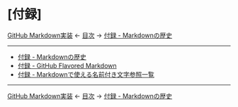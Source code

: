 # [付録]

[GitHub Markdown実装]
← [目次] →
[付録 - Markdownの歴史]

------------------------------------------------------------------------

- [付録 - Markdownの歴史]
- [付録 - GitHub Flavored Markdown]
- [付録 - Markdownで使える名前付き文字参照一覧]

------------------------------------------------------------------------

[GitHub Markdown実装]
← [目次] →
[付録 - Markdownの歴史]

[GitHub Markdown実装]: github-markdown.md
[目次]: index.md
[付録 - GitHub Flavored Markdown]: github-flavored-markdown
[付録 - Markdownで使える名前付き文字参照一覧]: named-character-reference
[付録 - Markdownの歴史]: history.md
